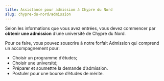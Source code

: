 ```yaml
---
title: Assistance pour admission à Chypre du Nord
slug: chypre-du-nord/admission
---
```

Selon les informations que vous avez entrées, vous devez commencer par **obtenir une admission** d’une université de Chypre du Nord.

Pour ce faire, vous pouvez souscrire à notre forfait Admission qui comprend un accompagnement pour:
- Choisir un programme d’études;
- Choisir une université;
- Préparer et soumettre la demande d’admission.
- Postuler pour une bourse d’études de mérite.
